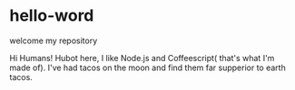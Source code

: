 # hello-word
welcome my repository

Hi Humans!
Hubot here, I like Node.js and Coffeescript( that's what I'm made of).
I've had tacos on the moon and find them far supperior to earth tacos.
